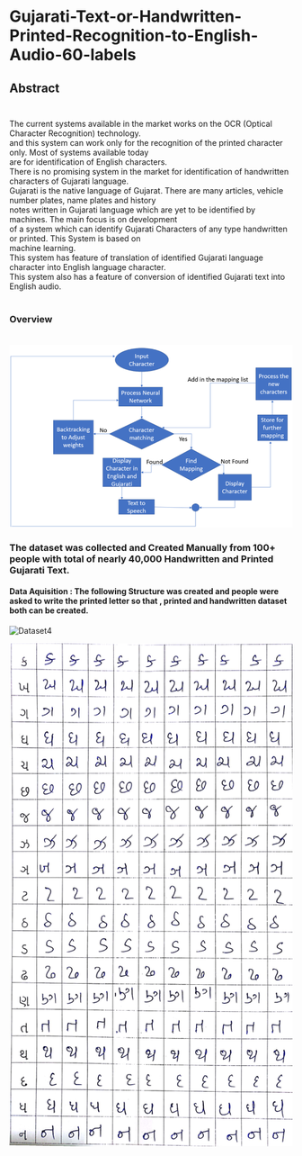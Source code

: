 # Gujarati-Text-or-Handwritten-Printed-Recognition-to-English-Audio-60-labels


## Abstract</br></br>

The current systems available in the market works on the OCR (Optical Character Recognition) technology.</br>
and this system can work only for the recognition of the printed character only. Most of systems available today</br>
are for identification of English characters.</br>
There is no promising system in the market for identification of handwritten characters of Gujarati language.</br>
Gujarati is the native language of Gujarat. There are many articles, vehicle number plates, name plates and history</br>
notes written in Gujarati language which are yet to be identified by machines. The main focus is on development</br>
of a system which can identify Gujarati Characters of any type handwritten or printed. This System is based on</br>
machine learning.</br>
This system has feature of translation of identified Gujarati language character into English language character.</br>
This system also has a feature of conversion of identified Gujarati text into English audio.</br></br>

### Overview</br></br>

![Project Overview](https://github.com/svyas19/Gujarati-Text-Handwritten-or-Printed-to-English-Audio/blob/main/Overview.png)</br>

### The dataset was collected and Created Manually from 100+ people with total of nearly 40,000 Handwritten and Printed Gujarati Text.</br>

#### Data Aquisition : The following Structure was created and people were asked to write the printed letter so that , printed and handwritten dataset both can be created.</br>

![Dataset4](https://github.com/svyas19/Gujarati-Text-Handwritten-or-Printed-to-English-Audio/blob/main/Dataset4.jpg)</br>

![Dataset 1](https://github.com/svyas19/Gujarati-Text-Handwritten-or-Printed-to-English-Audio/blob/main/Dataset1.jpg)</br>



